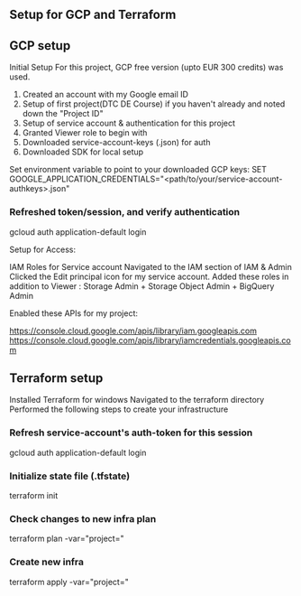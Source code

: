## Setup for GCP and Terraform


## GCP setup
Initial Setup
For this project, GCP free version (upto EUR 300 credits) was used.

1. Created an account with my Google email ID
2. Setup of first project(DTC DE Course) if you haven't already and noted down the "Project ID"
3. Setup of service account & authentication for this project
4. Granted Viewer role to begin with
5. Downloaded service-account-keys (.json) for auth
6. Downloaded SDK for local setup

Set environment variable to point to your downloaded GCP keys:
SET GOOGLE_APPLICATION_CREDENTIALS="<path/to/your/service-account-authkeys>.json"
### Refreshed token/session, and verify authentication
gcloud auth application-default login


Setup for Access:

IAM Roles for Service account
Navigated to the IAM section of IAM & Admin
Clicked the Edit principal icon for my service account.
Added these roles in addition to Viewer : Storage Admin + Storage Object Admin + BigQuery Admin


Enabled these APIs for my project:

https://console.cloud.google.com/apis/library/iam.googleapis.com
https://console.cloud.google.com/apis/library/iamcredentials.googleapis.com


## Terraform setup
Installed Terraform for windows
Navigated to the terraform directory
Performed the following steps to create your infrastructure

### Refresh service-account's auth-token for this session
gcloud auth application-default login

### Initialize state file (.tfstate)
terraform init

### Check changes to new infra plan
terraform plan -var="project=<your-gcp-project-id>"

### Create new infra
terraform apply -var="project=<your-gcp-project-id>"
   

